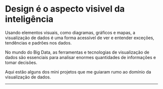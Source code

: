 # Design é o aspecto visivel da inteligência 

Usando elementos visuais, como diagramas, gráficos e mapas, a visualização de dados é uma forma acessível de ver e entender exceções, tendências e padrões nos dados.


No mundo do Big Data, as ferramentas e tecnologias de visualização de dados são essenciais para analisar enormes quantidades de informações e tomar decisões.


Aqui estão alguns dos mini projetos que me guiaram rumo ao domínio da visualização de dados.

---
